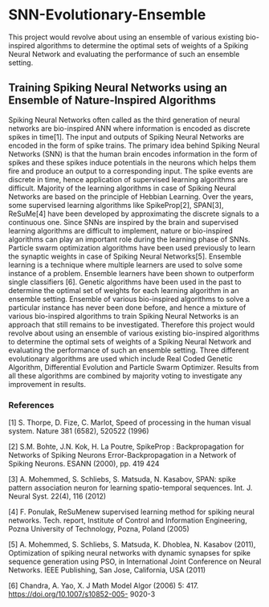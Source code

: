 # SNN-Evolutionary-Ensemble
This project would revolve about using an ensemble of various existing bio-inspired algorithms to determine the optimal sets of weights of a
Spiking Neural Network and evaluating the performance of such an ensemble setting.

## Training Spiking Neural Networks using an Ensemble of Nature-Inspired Algorithms 

Spiking Neural Networks often called as the third generation of neural networks are bio-inspired ANN
where information is encoded as discrete spikes in time[1]. The input and outputs of Spiking Neural
Networks are encoded in the form of spike trains. The primary idea behind Spiking Neural Networks
(SNN) is that the human brain encodes information in the form of spikes and these spikes induce
potentials in the neurons which helps them fire and produce an output to a corresponding input.
The spike events are discrete in time, hence application of supervised learning algorithms are difficult.
Majority of the learning algorithms in case of Spiking Neural Networks are based on the principle of
Hebbian Learning. Over the years, some supervised learning algorithms like SpikeProp[2], SPAN[3],
ReSuMe[4] have been developed by approximating the discrete signals to a continuous one. Since
SNNs are inspired by the brain and supervised learning algorithms are difficult to implement, nature
or bio-inspired algorithms can play an important role during the learning phase of SNNs. Particle
swarm optimization algorithms have been used previously to learn the synaptic weights in case of
Spiking Neural Networks[5].
Ensemble learning is a technique where multiple learners are used to solve some instance of a problem.
Ensemble learners have been shown to outperform single classifiers [6]. Genetic algorithms have been
used in the past to determine the optimal set of weights for each learning algorithm in an ensemble
setting. Ensemble of various bio-inspired algorithms to solve a particular instance has never been
done before, and hence a mixture of various bio-inspired algorithms to train Spiking Neural Networks
is an approach that still remains to be investigated. Therefore this project would revolve about using
an ensemble of various existing bio-inspired algorithms to determine the optimal sets of weights of a
Spiking Neural Network and evaluating the performance of such an ensemble setting. Three different evolutionary
algorithms are used which include Real Coded Genetic Algorithm, Differential Evolution and Particle Swarm Optimizer. 
Results from all these algorithms are combined by majority voting to investigate any improvement in results.

### References
[1] S. Thorpe, D. Fize, C. Marlot, Speed of processing in the human visual system. Nature 381
(6582), 520522 (1996)

[2] S.M. Bohte, J.N. Kok, H. La Poutre, SpikeProp : Backpropagation for Networks of Spiking
Neurons Error-Backpropagation in a Network of Spiking Neurons. ESANN (2000), pp. 419 424

[3] A. Mohemmed, S. Schliebs, S. Matsuda, N. Kasabov, SPAN: spike pattern association neuron for
learning spatio-temporal sequences. Int. J. Neural Syst. 22(4), 116 (2012)

[4] F. Ponulak, ReSuMenew supervised learning method for spiking neural networks. Tech. report,
Institute of Control and Information Engineering, Pozna University of Technology, Pozna, Poland
(2005)

[5] A. Mohemmed, S. Schliebs, S. Matsuda, K. Dhoblea, N. Kasabov (2011), Optimization of spiking
neural networks with dynamic synapses for spike sequence generation using PSO, in International
Joint Conference on Neural Networks. IEEE Publishing, San Jose, California, USA (2011)

[6] Chandra, A. Yao, X. J Math Model Algor (2006) 5: 417. https://doi.org/10.1007/s10852-005-
9020-3